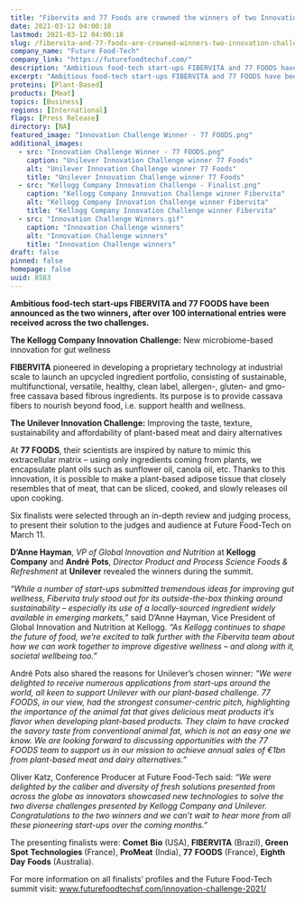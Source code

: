 ```yaml
---
title: "Fibervita and 77 Foods are crowned the winners of two Innovation Challenges in partnership with Kellogg Company and Unilever"
date: 2021-03-12 04:00:18
lastmod: 2021-03-12 04:00:18
slug: /fibervita-and-77-foods-are-crowned-winners-two-innovation-challenges-partnership-kellogg
company_name: "Future Food-Tech"
company_link: "https://futurefoodtechsf.com/"
description: "​​​​​​​Ambitious food-tech start-ups FIBERVITA and 77 FOODS have been announced as the two winners, after over 100 international entries were received across the two challenges."
excerpt: "​​​​​​​Ambitious food-tech start-ups FIBERVITA and 77 FOODS have been announced as the two winners, after over 100 international entries were received across the two challenges."
proteins: [Plant-Based]
products: [Meat]
topics: [Business]
regions: [International]
flags: [Press Release]
directory: [NA]
featured_image: "Innovation Challenge Winner - 77 FOODS.png"
additional_images:
  - src: "Innovation Challenge Winner - 77 FOODS.png"
    caption: "Unilever Innovation Challenge winner 77 Foods"
    alt: "Unilever Innovation Challenge winner 77 Foods"
    title: "Unilever Innovation Challenge winner 77 Foods"
  - src: "Kellogg Company Innovation Challenge - Finalist.png"
    caption: "Kellogg Company Innovation Challenge winner Fibervita"
    alt: "Kellogg Company Innovation Challenge winner Fibervita"
    title: "Kellogg Company Innovation Challenge winner Fibervita"
  - src: "Innovation Challenge Winners.gif"
    caption: "Innovation Challenge winners"
    alt: "Innovation Challenge winners"
    title: "Innovation Challenge winners"
draft: false
pinned: false
homepage: false
uuid: 8583
---
```

<p><strong>Ambitious food-tech start-ups FIBERVITA and 77 FOODS have been announced as the two winners, after over 100 international entries were received across the two challenges.</strong></p>
<p><strong>The Kellogg Company Innovation Challenge:</strong> New microbiome-based innovation for gut wellness</p>
<p><strong>FIBERVITA</strong> pioneered in developing a proprietary technology at industrial scale to launch an upcycled ingredient portfolio, consisting of sustainable, multifunctional, versatile, healthy, clean label, allergen-, gluten- and gmo-free cassava based fibrous ingredients. Its purpose is to provide cassava fibers to nourish beyond food, i.e. support health and wellness.</p>
<p><strong>The Unilever Innovation Challenge:</strong> Improving the taste, texture, sustainability and affordability of plant-based meat and dairy alternatives</p>
<p>At <strong>77 FOODS</strong>, their scientists are inspired by nature to mimic this extracellular matrix – using only ingredients coming from plants, we encapsulate plant oils such as sunflower oil, canola oil, etc. Thanks to this innovation, it is possible to make a plant-based adipose tissue that closely resembles that of meat, that can be sliced, cooked, and slowly releases oil upon cooking.</p>
<p>Six finalists were selected through an in-depth review and judging process, to present their solution to the judges and audience at Future Food-Tech on March 11.</p>
<p><strong>D’Anne Hayman</strong>, <em>VP of Global Innovation and Nutrition</em> at <strong>Kellogg</strong> <strong>Company</strong> and <strong>André</strong> <strong>Pots</strong>, <em>Director Product and Process Science Foods & Refreshment</em> at <strong>Unilever</strong> revealed the winners during the summit.</p>
<p><em>“While a number of start-ups submitted tremendous ideas for improving gut wellness, Fibervita truly stood out for its outside-the-box thinking around sustainability – especially its use of a locally-sourced ingredient widely available in emerging markets,” </em>said D’Anne Hayman, Vice President of Global Innovation and Nutrition at Kellogg. <em>“As Kellogg continues to shape the future of food, we’re excited to talk further with the Fibervita team about how we can work together to improve digestive wellness – and along with it, societal wellbeing too.”</em></p>
<p>André Pots also shared the reasons for Unilever’s chosen winner<em>: “We were delighted to receive numerous applications from start-ups around the world, all keen to support Unilever with our plant-based challenge. 77 FOODS, in our view, had the strongest consumer-centric pitch, highlighting the importance of the animal fat that gives delicious meat products it’s flavor when developing plant-based products. They claim to have cracked the savory taste from conventional animal fat, which is not an easy one we know. We are looking forward to discussing opportunities with the 77 FOODS team to support us in our mission to achieve annual sales of €1bn from plant-based meat and dairy alternatives.”</em></p>
<p>Oliver Katz, Conference Producer at Future Food-Tech said: <em>“We were delighted by the caliber and diversity of fresh solutions presented from across the globe as innovators showcased new technologies to solve the two diverse challenges presented by Kellogg Company and Unilever. Congratulations to the two winners and we can’t wait to hear more from all these pioneering start-ups over the coming months.”</em></p>
<p>The presenting finalists were: <strong>Comet</strong> <strong>Bio</strong> (USA), <strong>FIBERVITA</strong> (Brazil), <strong>Green</strong> <strong>Spot</strong> <strong>Technologies </strong>(France), <strong>ProMeat</strong> (India), <strong>77</strong> <strong>FOODS</strong> (France), <strong>Eighth</strong> <strong>Day</strong> <strong>Foods</strong> (Australia).</p>
<p>For more information on all finalists’ profiles and the Future Food-Tech summit visit: <a href="http://www.futurefoodtechsf.com/innovation-challenge-2021/">www.futurefoodtechsf.com/innovation-challenge-2021/</a></p>
